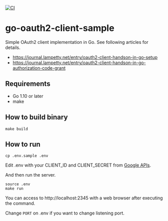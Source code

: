 [![CI](https://github.com/oinume/go-oauth2-client-sample/workflows/ci/badge.svg?query=branch%3Amaster)](https://github.com/oinume/go-oauth2-client-sample/actions/workflows/ci.yml?query=branch%3Amaster)

# go-oauth2-client-sample
Simple OAuth2 client implementation in Go. See following articles for details.

- https://journal.lampetty.net/entry/oauth2-client-handson-in-go-setup
- https://journal.lampetty.net/entry/oauth2-client-handson-in-go-authorization-code-grant

## Requirements

- Go 1.10 or later
- make


## How to build binary

```shell
make build
```

## How to run

```shell
cp .env.sample .env
```

Edit .env with your CLIENT_ID and CLIENT_SECRET from [Google APIs](https://console.developers.google.com/apis/credentials).

And then run the server.

```shell
source .env
make run
```

You can access to http://localhost:2345 with a web browser after executing the command.

Change `PORT` on .env if you want to change listening port.